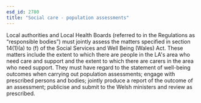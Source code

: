 ```yaml
---
esd_id: 2780
title: "Social care - population assessments"
---
```


Local authorities and Local Health Boards (referred to in the Regulations as “responsible bodies”) must jointly assess the matters specified in section 14(1)(a) to (f) of the Social Services and Well Being (Wales) Act. These matters include the extent to which there are people in the LA's area who need care and support and the extent to which there are carers in the area who need support. They must have regard to the statement of well-being outcomes when carrying out population assessments; engage with prescribed persons and bodies; jointly produce a report of the outcome of an assessment; publicise and submit to the Welsh ministers and review as prescribed.

